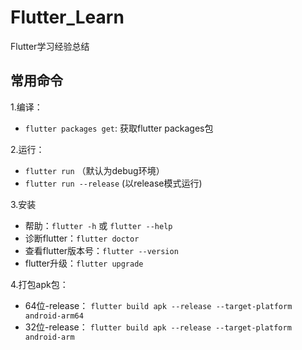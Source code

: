 # Flutter_Learn

Flutter学习经验总结


## 常用命令

1.编译：
* `flutter packages get`: 获取flutter packages包

2.运行：
* `flutter run` （默认为debug环境）
* `flutter run --release` (以release模式运行)

3.安装
* 帮助：`flutter -h` 或 `flutter --help`
* 诊断flutter：`flutter doctor`
* 查看flutter版本号：`flutter --version`
* flutter升级：`flutter upgrade`

4.打包apk包：
* 64位-release：
`flutter build apk --release --target-platform android-arm64`
* 32位-release：
`flutter build apk --release --target-platform android-arm`
